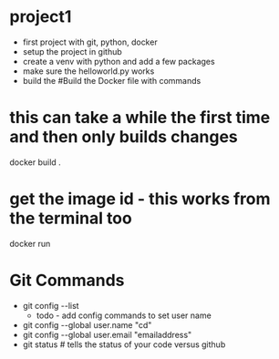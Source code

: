 # project1
* first project with git, python, docker
* setup the project in github
* create a venv with python and add a few packages
* make sure the helloworld.py works 
* build the 
#Build the Docker file with commands

# this can take a while the first time and then only builds changes
docker build .

# get the image id - this works from the terminal too
docker run <image id>

# Git Commands
* git config --list
  * todo - add config commands to set user name 
* git config --global user.name "cd"
* git config --global user.email "emailaddress"
* git status # tells the status of your code versus github
